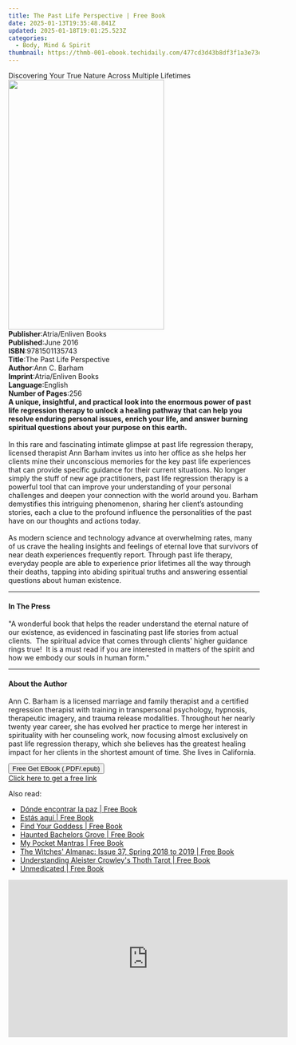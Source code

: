 ```yaml
---
title: The Past Life Perspective | Free Book
date: 2025-01-13T19:35:48.841Z
updated: 2025-01-18T19:01:25.523Z
categories:
  - Body, Mind & Spirit
thumbnail: https://thmb-001-ebook.techidaily.com/477cd3d43b8df3f1a3e73eef8baf3d27c7a10852ced30490d6a9d8e3e986f631.jpg
---
```

<main id="book-container">
  <div class="flex flex-col">
    <div class="book-brief flex-1 py-6 px-4 sm:p-6 md:py-10 md:px-8">
      <!-- brief-->
      <div class="book-brief-main">
        Discovering Your True Nature Across Multiple Lifetimes
      </div>
    </div>
    <div
      class="book-meta-info flex-1 grid gap-4 col-start-1 col-end-3 row-start-1 sm:mb-6 sm:grid-cols-4 lg:gap-6 lg:col-start-2 lg:row-end-6 lg:row-span-6 lg:mb-0"
    >
      <div
        class="book-meta-info-left place-content-center mt-4 p-4 text-sm leading-6 col-start-2 col-span-2 dark:text-slate-400"
      >
        <img
          class="w-full h-500 object-cover rounded-lg sm:h-255 sm:col-span-2 lg:col-span-full"
          src="https://img-001-ebook.techidaily.com/4566ef3449cad7998ba0e2c3b67bc75e2ba420e3e5a90dc428a820721e5f92bb.jpg"
          alt=""
          width="312"
          height="500"
        />
      </div>
      <div
        class="book-meta-info-right mt-2 col-start-1 row-start-2 col-span-3 self-center"
      >
        <!-- meta data  -->
        <div class="flex flex-col px-4 md:px-8">
          <div class="flex-1">
            <strong>Publisher</strong>:<span class="px-2"
              >Atria/Enliven Books</span
            >
          </div>
          <div class="flex-1">
            <strong>Published</strong>:<span class="px-2">June 2016</span>
          </div>
          <div class="flex-1">
            <strong>ISBN</strong>:<span class="px-2">9781501135743</span>
          </div>
          <div class="flex-1">
            <strong>Title</strong>:<span class="px-2"
              >The Past Life Perspective</span
            >
          </div>
          <div class="flex-1">
            <strong>Author</strong>:<span class="px-2">Ann C. Barham</span>
          </div>
          <div class="flex-1">
            <strong>Imprint</strong>:<span class="px-2"
              >Atria/Enliven Books</span
            >
          </div>
          <div class="flex-1">
            <strong>Language</strong>:<span class="px-2">English</span>
          </div>
          <div class="flex-1">
            <strong>Number of Pages</strong>:<span class="px-2">256</span>
          </div>
        </div>
      </div>
    </div>
    <div class="book-description flex-1 py-6 px-4 sm:p-6 md:py-10 md:px-8">
      <div class="book-description-main">
        <div accordion-content="" id="description">
          <b
            >A unique, insightful, and practical look into the enormous power of
            past life regression therapy to unlock a healing pathway that can
            help you resolve enduring personal issues, enrich your life, and
            answer burning spiritual questions about your purpose on this
            earth.</b
          ><br /><br />In this rare and fascinating intimate glimpse at past
          life regression therapy, licensed therapist Ann Barham invites us into
          her office as she helps her clients mine their unconscious memories
          for the key past life experiences that can provide specific guidance
          for their current situations. No longer simply the stuff of new age
          practitioners, past life regression therapy is a powerful tool that
          can improve your understanding of your personal challenges and deepen
          your connection with the world around you. Barham demystifies this
          intriguing phenomenon, sharing her client’s astounding stories, each a
          clue to the profound influence the personalities of the past have on
          our thoughts and actions today.<br />
          <br />As modern science and technology advance at overwhelming rates,
          many of us crave the healing insights and feelings of eternal love
          that survivors of near death experiences frequently report. Through
          past life therapy, everyday people are able to experience prior
          lifetimes all the way through their deaths, tapping into abiding
          spiritual truths and answering essential questions about human
          existence.
        </div>
        <div class="accordion-fader"></div>
      </div>
    </div>
    <div class="book-excerpts flex-1 py-6 px-4 sm:p-6 md:py-10 md:px-8">
      <!-- excerpts-->
      <div class="book-excerpts-main">
        <hr />
        <h4 class="placeholder placeholder-heading">
          <span>In The Press</span>
        </h4>
        <p>
          "A wonderful book that helps the reader understand the eternal nature
          of our existence, as evidenced in fascinating past life stories from
          actual clients.&nbsp; The spiritual advice that comes through clients'
          higher guidance rings true!&nbsp; It is a must read if you are
          interested in matters of the spirit and how we embody our souls in
          human form."
        </p>
      </div>
    </div>
    <div class="book-about-author flex-1 py-6 px-4 sm:p-6 md:py-10 md:px-8">
      <!-- about author-->
      <div class="book-main-author-main">
        <hr />
        <h4 class="placeholder placeholder-heading">
          <span>About the Author</span>
        </h4>
        <p>
          Ann C. Barham is a licensed marriage and family therapist and a
          certified regression therapist with training in transpersonal
          psychology, hypnosis, therapeutic imagery, and trauma release
          modalities. Throughout her nearly twenty year career, she has evolved
          her practice to merge her interest in spirituality with her counseling
          work, now focusing almost exclusively on past life regression therapy,
          which she believes has the greatest healing impact for her clients in
          the shortest amount of time. She lives in California.
        </p>
      </div>
    </div>
    <div class="book-free-get flex-1 py-6 px-4 sm:p-6 md:py-10 md:px-8">
      <button
        id="btn-free-get"
        class="bg-blue-500 hover:bg-blue-700 text-white font-bold py-2 px-4 rounded"
      >
        Free Get EBook (.PDF/.epub)
      </button>
      <div id="countdown-display" class="px-2 text-lg mt-2"></div>
      <a
        id="free-link"
        class="hidden bg-blue-500 hover:bg-blue-700 text-white font-bold py-2 px-4 rounded"
        href="https://www.ebooks.com/en-us/book/2198319/the-past-life-perspective/ann-c-barham/"
        target="_blank"
        >Click here to get a free link</a
      >
    </div>
    <script>
      let countdownTime = 0;
      let countdownInterval = null;
      document
        .getElementById('btn-free-get')
        .addEventListener('click', startCountdown);
      function startCountdown() {
        countdownTime = new Date().getTime() + 60000 * 3;
        countdownInterval = setInterval(updateCountdown, 1000);
        document.getElementById('btn-free-get').disabled = true;
        document
          .getElementById('btn-free-get')
          .classList.add('bg-gray-500', 'cursor-not-allowed');
      }
      function updateCountdown() {
        let currentTime = new Date().getTime();
        let timeLeft = countdownTime - currentTime;
        let secondsLeft = Math.floor(timeLeft / 1000);
        document.getElementById('countdown-display').innerHTML =
          `Remaining time: ${secondsLeft} seconds.`;
        if (secondsLeft <= 0) {
          clearInterval(countdownInterval);
          document.getElementById('btn-free-get').classList.add('hidden');
          document.getElementById('free-link').classList.remove('hidden');
          document.getElementById('countdown-display').innerHTML = '';
        }
      }
    </script>
  </div>
</main>

<ins class="adsbygoogle"
      style="display:block"
      data-ad-client="ca-pub-7571918770474297"
      data-ad-slot="8358498916"
      data-ad-format="auto"
      data-full-width-responsive="true"></ins>
    

<span class="atpl-alsoreadstyle">Also read:</span>
<div><ul>
<li><a href="https://novels-ebooks.techidaily.com/95851338-9788499882802-donde-encontrar-la-paz/"><u>Dónde encontrar la paz | Free Book</u></a></li>
<li><a href="https://novels-ebooks.techidaily.com/95851334-9788499881621-estas-aqui/"><u>Estás aquí | Free Book</u></a></li>
<li><a href="https://novels-ebooks.techidaily.com/95846967-9781507205303-find-your-goddess/"><u>Find Your Goddess | Free Book</u></a></li>
<li><a href="https://novels-ebooks.techidaily.com/95845201-9781439658239-haunted-bachelors-grove/"><u>Haunted Bachelors Grove | Free Book</u></a></li>
<li><a href="https://novels-ebooks.techidaily.com/95847344-9781507205792-my-pocket-mantras/"><u>My Pocket Mantras | Free Book</u></a></li>
<li><a href="https://novels-ebooks.techidaily.com/95842751-9781881098447-the-witches-almanac-issue-37-spring-2018-to-2019/"><u>The Witches' Almanac: Issue 37, Spring 2018 to 2019 | Free Book</u></a></li>
<li><a href="https://novels-ebooks.techidaily.com/95851267-9781633410657-understanding-aleister-crowleys-thoth-tarot/"><u>Understanding Aleister Crowley's Thoth Tarot | Free Book</u></a></li>
<li><a href="https://novels-ebooks.techidaily.com/95847018-9781501176906-unmedicated/"><u>Unmedicated | Free Book</u></a></li>
</ul></div>

<!-- affiliate ads begin -->
<iframe width="560" height="315" src="https://www.youtube.com/embed/4YCkNXJjC3c?si=9Tn8KiqKGTZi1o7E" title="YouTube video player" frameborder="0" allow="accelerometer; autoplay; clipboard-write; encrypted-media; gyroscope; picture-in-picture; web-share" referrerpolicy="strict-origin-when-cross-origin" allowfullscreen></iframe>
<!-- affiliate ads end -->

